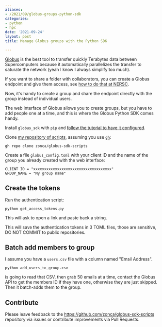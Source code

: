 ```yaml
---
aliases:
- /2021/09/globus-groups-python-sdk
categories:
- python
- hpc
date: '2021-09-24'
layout: post
title: Manage Globus groups with the Python SDK

---
```


[Globus](https://globus.org) is the best tool to transfer quickly Terabytes data between Supercomputers because it automatically parallelizes the transfer to saturate the network (yeah I know I always simplify too much).

If you want to share a folder with collaborators, you can create a Globus endpoint and give them access, see [how to do that at NERSC](https://docs.nersc.gov/services/globus/#sharing-data-with-globus).

Now, it's handy to create a group and share the endpoint directly with the group instead of individual users.

The web interface of Globus allows you to create groups, but you have to add people one at a time, and this is where the Globus Python SDK comes handy.

Install `globus_sdk` with `pip` and [follow the tutorial to have it configured](https://globus-sdk-python.readthedocs.io/en/stable/tutorial.html).

Clone [my repository of scripts](https://github.com/zonca/globus-sdk-scripts), assuming you use [`gh`](https://cli.github.com/):

    gh repo clone zonca/globus-sdk-scripts

Create a file `globus_config.toml` with your client ID and the name of the group you already created with the web interface:

    CLIENT_ID = "xxxxxxxxxxxxxxxxxxxxxxxxxxxxxxxxxxxx"
    GROUP_NAME = "My group name"

## Create the tokens

Run the authentication script:

    python get_access_tokens.py

This will ask to open a link and paste back a string.

This will save the authentication tokens in 3 TOML files, those are sensitive, DO NOT COMMIT to public repositories.

## Batch add members to group

I assume you have a `users.csv` file with a column named "Email Address".

    python add_users_to_group.csv

is going to read that CSV, then grab 50 emails at a time, contact the Globus API to get the members ID if they have one, otherwise they are just skipped.
Then it batch-adds them to the group.

## Contribute

Please leave feedback to the <https://github.com/zonca/globus-sdk-scripts> repository via issues or contribute improvements via Pull Requests.

